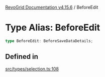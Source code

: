 [RevoGrid Documentation v4.15.6](README.md) / BeforeEdit

# Type Alias: BeforeEdit

```ts
type BeforeEdit: BeforeSaveDataDetails;
```

## Defined in

[src/types/selection.ts:108](https://github.com/revolist/revogrid/blob/8ab186c1ae2faee97d25784acff6dbf4187524f8/src/types/selection.ts#L108)
